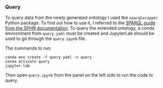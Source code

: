 ### Query

To query data from the newly generated ontology I used the `sparqlwrapper` Python package. To find out how to use it, I referred to the [SPARQL guide from the SPHN documentation](https://sphn-semantic-framework.readthedocs.io/en/latest/user_guide/sparql.html). To query the extended ontology, a conda environment from `query.yaml` must be created and JupyterLab should be used to go through the `query.ipynb` file.

The commands to run:

```
conda env create -f query.yaml -n query
conda activate query
jupyter-lab
```

Then open `query.ipynb` from the panel on the left side to run the code to query.